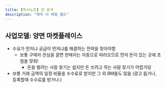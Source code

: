 ```yaml
---
title: [독서노트] 린 분석
description: "메익 더 베럴 월드"
---
```


## 사업모델: 양면 마켓플레이스

- 수요가 먼저냐 공급이 먼저냐를 해결하는 전략을 찾아야함
  - 보통 구매자 관심을 끌면 판매자는 자동으로 따라오므로 먼저 돈이 있는 곳에 초점을 맞춰!
    - 돈을 벌려는 사람 찾기는 쉽지만 돈 쓰려고 하는 사람 찾기가 어렵거덩
- 보통 거래 금액의 일정 비율을 수수료로 받지만 그 외 BM들도 많음 (광고 돕거나, 등록할때 수수료를 받거나.)
